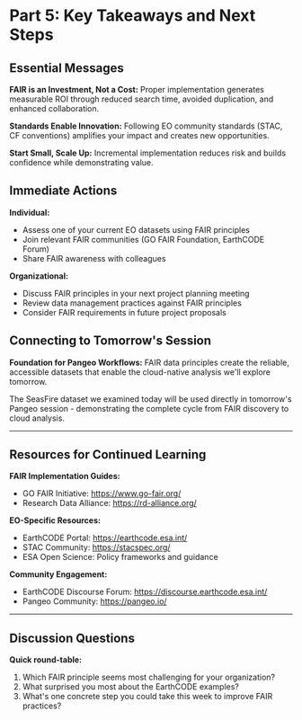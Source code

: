 # Part 5: Key Takeaways and Next Steps 

## Essential Messages

**FAIR is an Investment, Not a Cost:** Proper implementation generates measurable ROI through reduced search time, avoided duplication, and enhanced collaboration.

**Standards Enable Innovation:** Following EO community standards (STAC, CF conventions) amplifies your impact and creates new opportunities.

**Start Small, Scale Up:** Incremental implementation reduces risk and builds confidence while demonstrating value.

## Immediate Actions

**Individual:**
- Assess one of your current EO datasets using FAIR principles
- Join relevant FAIR communities (GO FAIR Foundation, EarthCODE Forum)
- Share FAIR awareness with colleagues

**Organizational:**
- Discuss FAIR principles in your next project planning meeting
- Review data management practices against FAIR principles
- Consider FAIR requirements in future project proposals

## Connecting to Tomorrow's Session

**Foundation for Pangeo Workflows:** FAIR data principles create the reliable, accessible datasets that enable the cloud-native analysis we'll explore tomorrow.

The SeasFire dataset we examined today will be used directly in tomorrow's Pangeo session - demonstrating the complete cycle from FAIR discovery to cloud analysis.

---

## Resources for Continued Learning

**FAIR Implementation Guides:**
- GO FAIR Initiative: https://www.go-fair.org/
- Research Data Alliance: https://rd-alliance.org/

**EO-Specific Resources:**
- EarthCODE Portal: https://earthcode.esa.int/
- STAC Community: https://stacspec.org/
- ESA Open Science: Policy frameworks and guidance

**Community Engagement:**
- EarthCODE Discourse Forum: https://discourse.earthcode.esa.int/
- Pangeo Community: https://pangeo.io/

---

## Discussion Questions

**Quick round-table:**
1. Which FAIR principle seems most challenging for your organization?
2. What surprised you most about the EarthCODE examples?
3. What's one concrete step you could take this week to improve FAIR practices?
